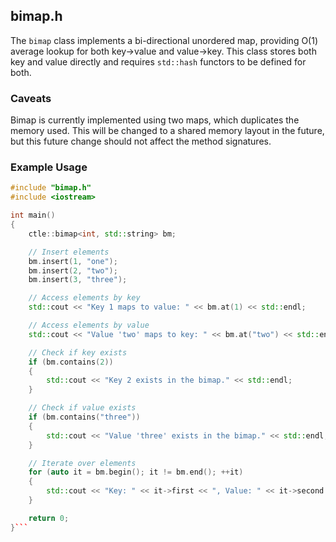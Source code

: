 ## bimap.h

The `bimap` class implements a bi-directional unordered map, providing O(1) average lookup for both key->value and value->key. This class stores both key and value directly and requires `std::hash` functors to be defined for both. 

### Caveats

Bimap is currently implemented using two maps, which duplicates the memory used. This will be changed to a shared memory layout in the future, but this future change should not affect the method signatures.

### Example Usage

```cpp
#include "bimap.h"
#include <iostream>

int main() 
{
    ctle::bimap<int, std::string> bm;

    // Insert elements
    bm.insert(1, "one");
    bm.insert(2, "two");
    bm.insert(3, "three");

    // Access elements by key
    std::cout << "Key 1 maps to value: " << bm.at(1) << std::endl;

    // Access elements by value
    std::cout << "Value 'two' maps to key: " << bm.at("two") << std::endl;

    // Check if key exists
    if (bm.contains(2)) 
	{
        std::cout << "Key 2 exists in the bimap." << std::endl;
    }

    // Check if value exists
    if (bm.contains("three")) 
	{
        std::cout << "Value 'three' exists in the bimap." << std::endl;
    }

    // Iterate over elements
    for (auto it = bm.begin(); it != bm.end(); ++it) 
	{
        std::cout << "Key: " << it->first << ", Value: " << it->second << std::endl;
    }

    return 0;
}```
